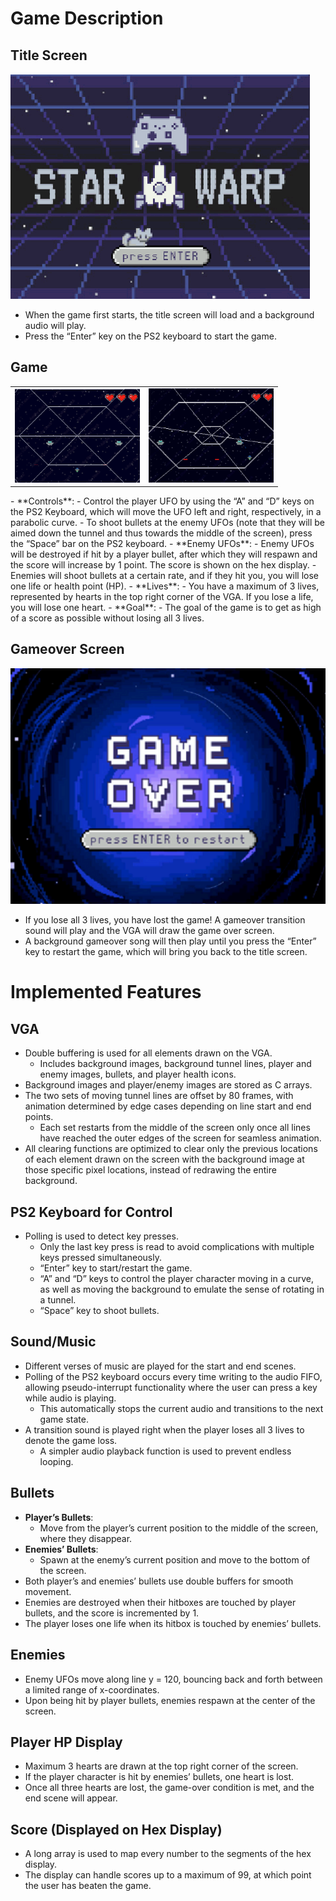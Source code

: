 # Game Description

## Title Screen
![title_screen](https://github.com/GaryZhous/StarWrap/blob/main/title_screen.png)
- When the game first starts, the title screen will load and a background audio will play.
- Press the “Enter” key on the PS2 keyboard to start the game.

## Game
<table>
  <tr>
    <td><img src="https://github.com/GaryZhous/StarWrap/blob/main/game_play1.png" alt="Image 1" width="200" /></td>
    <td><img src="https://github.com/GaryZhous/StarWrap/blob/main/game_play2.png" alt="Image 2" width="200" /></td>
  </tr>
</table>
- **Controls**:
  - Control the player UFO by using the “A” and “D” keys on the PS2 Keyboard, which will move the UFO left and right, respectively, in a parabolic curve.
  - To shoot bullets at the enemy UFOs (note that they will be aimed down the tunnel and thus towards the middle of the screen), press the “Space” bar on the PS2 keyboard.
- **Enemy UFOs**:
  - Enemy UFOs will be destroyed if hit by a player bullet, after which they will respawn and the score will increase by 1 point. The score is shown on the hex display.
  - Enemies will shoot bullets at a certain rate, and if they hit you, you will lose one life or health point (HP).
- **Lives**:
  - You have a maximum of 3 lives, represented by hearts in the top right corner of the VGA. If you lose a life, you will lose one heart.
- **Goal**:
  - The goal of the game is to get as high of a score as possible without losing all 3 lives.

## Gameover Screen
![Game_Over](https://github.com/GaryZhous/StarWrap/blob/main/game_over.png)
- If you lose all 3 lives, you have lost the game! A gameover transition sound will play and the VGA will draw the game over screen.
- A background gameover song will then play until you press the “Enter” key to restart the game, which will bring you back to the title screen.

# Implemented Features

## VGA
- Double buffering is used for all elements drawn on the VGA.
  - Includes background images, background tunnel lines, player and enemy images, bullets, and player health icons.
- Background images and player/enemy images are stored as C arrays.
- The two sets of moving tunnel lines are offset by 80 frames, with animation determined by edge cases depending on line start and end points.
  - Each set restarts from the middle of the screen only once all lines have reached the outer edges of the screen for seamless animation.
- All clearing functions are optimized to clear only the previous locations of each element drawn on the screen with the background image at those specific pixel locations, instead of redrawing the entire background.

## PS2 Keyboard for Control
- Polling is used to detect key presses.
  - Only the last key press is read to avoid complications with multiple keys pressed simultaneously.
  - “Enter” key to start/restart the game.
  - “A” and “D” keys to control the player character moving in a curve, as well as moving the background to emulate the sense of rotating in a tunnel.
  - “Space” key to shoot bullets.

## Sound/Music
- Different verses of music are played for the start and end scenes.
- Polling of the PS2 keyboard occurs every time writing to the audio FIFO, allowing pseudo-interrupt functionality where the user can press a key while audio is playing.
  - This automatically stops the current audio and transitions to the next game state.
- A transition sound is played right when the player loses all 3 lives to denote the game loss.
  - A simpler audio playback function is used to prevent endless looping.

## Bullets
- **Player’s Bullets**:
  - Move from the player’s current position to the middle of the screen, where they disappear.
- **Enemies’ Bullets**:
  - Spawn at the enemy’s current position and move to the bottom of the screen.
- Both player’s and enemies’ bullets use double buffers for smooth movement.
- Enemies are destroyed when their hitboxes are touched by player bullets, and the score is incremented by 1.
- The player loses one life when its hitbox is touched by enemies’ bullets.

## Enemies
- Enemy UFOs move along line y = 120, bouncing back and forth between a limited range of x-coordinates.
- Upon being hit by player bullets, enemies respawn at the center of the screen.

## Player HP Display
- Maximum 3 hearts are drawn at the top right corner of the screen.
- If the player character is hit by enemies’ bullets, one heart is lost.
- Once all three hearts are lost, the game-over condition is met, and the end scene will appear.

## Score (Displayed on Hex Display)
- A long array is used to map every number to the segments of the hex display.
- The display can handle scores up to a maximum of 99, at which point the user has beaten the game.
